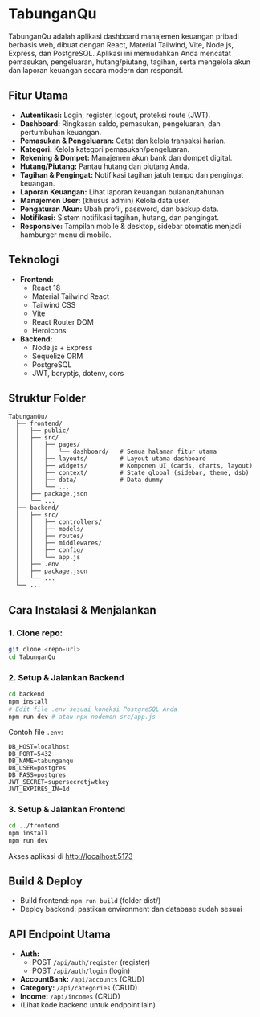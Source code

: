 # TabunganQu

TabunganQu adalah aplikasi dashboard manajemen keuangan pribadi berbasis web, dibuat dengan React, Material Tailwind, Vite, Node.js, Express, dan PostgreSQL. Aplikasi ini memudahkan Anda mencatat pemasukan, pengeluaran, hutang/piutang, tagihan, serta mengelola akun dan laporan keuangan secara modern dan responsif.

## Fitur Utama
- **Autentikasi:** Login, register, logout, proteksi route (JWT).
- **Dashboard:** Ringkasan saldo, pemasukan, pengeluaran, dan pertumbuhan keuangan.
- **Pemasukan & Pengeluaran:** Catat dan kelola transaksi harian.
- **Kategori:** Kelola kategori pemasukan/pengeluaran.
- **Rekening & Dompet:** Manajemen akun bank dan dompet digital.
- **Hutang/Piutang:** Pantau hutang dan piutang Anda.
- **Tagihan & Pengingat:** Notifikasi tagihan jatuh tempo dan pengingat keuangan.
- **Laporan Keuangan:** Lihat laporan keuangan bulanan/tahunan.
- **Manajemen User:** (khusus admin) Kelola data user.
- **Pengaturan Akun:** Ubah profil, password, dan backup data.
- **Notifikasi:** Sistem notifikasi tagihan, hutang, dan pengingat.
- **Responsive:** Tampilan mobile & desktop, sidebar otomatis menjadi hamburger menu di mobile.

## Teknologi
- **Frontend:**
  - React 18
  - Material Tailwind React
  - Tailwind CSS
  - Vite
  - React Router DOM
  - Heroicons
- **Backend:**
  - Node.js + Express
  - Sequelize ORM
  - PostgreSQL
  - JWT, bcryptjs, dotenv, cors

## Struktur Folder
```
TabunganQu/
  ├── frontend/
  │   ├── public/
  │   ├── src/
  │   │   ├── pages/
  │   │   │   └── dashboard/   # Semua halaman fitur utama
  │   │   ├── layouts/         # Layout utama dashboard
  │   │   ├── widgets/         # Komponen UI (cards, charts, layout)
  │   │   ├── context/         # State global (sidebar, theme, dsb)
  │   │   ├── data/            # Data dummy
  │   │   └── ...
  │   ├── package.json
  │   └── ...
  ├── backend/
  │   ├── src/
  │   │   ├── controllers/
  │   │   ├── models/
  │   │   ├── routes/
  │   │   ├── middlewares/
  │   │   ├── config/
  │   │   └── app.js
  │   ├── .env
  │   ├── package.json
  │   └── ...
  └── ...
```

## Cara Instalasi & Menjalankan
### 1. **Clone repo:**
```bash
git clone <repo-url>
cd TabunganQu
```

### 2. **Setup & Jalankan Backend**
```bash
cd backend
npm install
# Edit file .env sesuai koneksi PostgreSQL Anda
npm run dev # atau npx nodemon src/app.js
```
Contoh file `.env`:
```
DB_HOST=localhost
DB_PORT=5432
DB_NAME=tabunganqu
DB_USER=postgres
DB_PASS=postgres
JWT_SECRET=supersecretjwtkey
JWT_EXPIRES_IN=1d
```

### 3. **Setup & Jalankan Frontend**
```bash
cd ../frontend
npm install
npm run dev
```
Akses aplikasi di [http://localhost:5173](http://localhost:5173)

## Build & Deploy
- Build frontend: `npm run build` (folder dist/)
- Deploy backend: pastikan environment dan database sudah sesuai

## API Endpoint Utama
- **Auth:**
  - POST `/api/auth/register` (register)
  - POST `/api/auth/login` (login)
- **AccountBank:** `/api/accounts` (CRUD)
- **Category:** `/api/categories` (CRUD)
- **Income:** `/api/incomes` (CRUD)
- (Lihat kode backend untuk endpoint lain)
